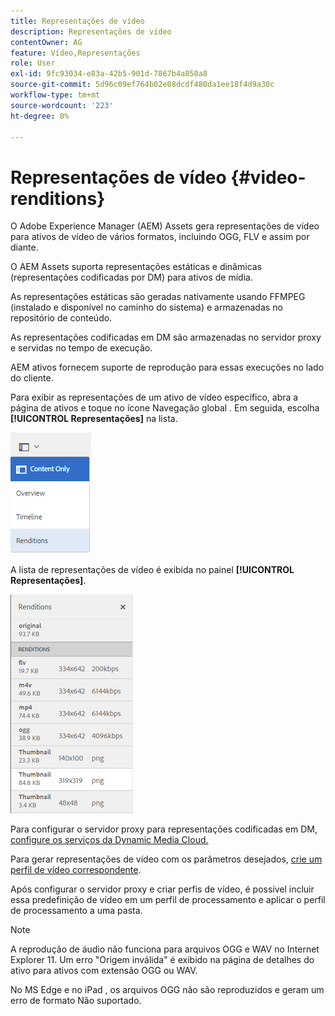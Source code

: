 ```yaml
---
title: Representações de vídeo
description: Representações de vídeo
contentOwner: AG
feature: Vídeo,Representações
role: User
exl-id: 9fc93034-e83a-42b5-901d-7867b4a850a8
source-git-commit: 5d96c09ef764b02e08dcdf480da1ee18f4d9a30c
workflow-type: tm+mt
source-wordcount: '223'
ht-degree: 0%

---
```


# Representações de vídeo {#video-renditions}

O Adobe Experience Manager (AEM) Assets gera representações de vídeo para ativos de vídeo de vários formatos, incluindo OGG, FLV e assim por diante.

O AEM Assets suporta representações estáticas e dinâmicas (representações codificadas por DM) para ativos de mídia.

As representações estáticas são geradas nativamente usando FFMPEG (instalado e disponível no caminho do sistema) e armazenadas no repositório de conteúdo.

As representações codificadas em DM são armazenadas no servidor proxy e servidas no tempo de execução.

AEM ativos fornecem suporte de reprodução para essas execuções no lado do cliente.

Para exibir as representações de um ativo de vídeo específico, abra a página de ativos e toque no ícone Navegação global . Em seguida, escolha **[!UICONTROL Representações]** na lista.

![chlimage_1-478](assets/chlimage_1-478.png)

A lista de representações de vídeo é exibida no painel **[!UICONTROL Representações]**.

![chlimage_1-479](assets/chlimage_1-479.png)

Para configurar o servidor proxy para representações codificadas em DM, [configure os serviços da Dynamic Media Cloud.](config-dynamic.md)

Para gerar representações de vídeo com os parâmetros desejados, [crie um perfil de vídeo correspondente](video-profiles.md).

Após configurar o servidor proxy e criar perfis de vídeo, é possível incluir essa predefinição de vídeo em um perfil de processamento e aplicar o perfil de processamento a uma pasta.

>[!NOTE]
>
>A reprodução de áudio não funciona para arquivos OGG e WAV no Internet Explorer 11. Um erro &quot;Origem inválida&quot; é exibido na página de detalhes do ativo para ativos com extensão OGG ou WAV.
>
>No MS Edge e no iPad , os arquivos OGG não são reproduzidos e geram um erro de formato Não suportado.
